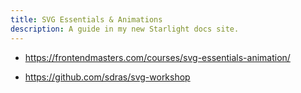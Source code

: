 ```yaml
---
title: SVG Essentials & Animations
description: A guide in my new Starlight docs site.
---
```


- <https://frontendmasters.com/courses/svg-essentials-animation/>

* <https://github.com/sdras/svg-workshop>
